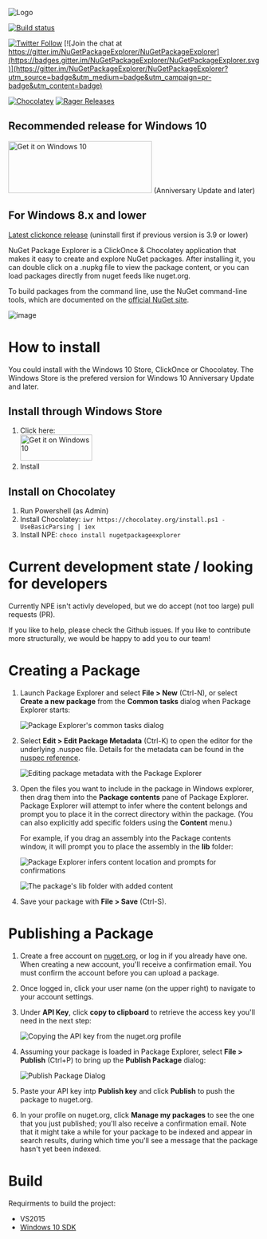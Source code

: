 ![Logo](https://cloud.githubusercontent.com/assets/5808377/11324261/06c2ccd8-912d-11e5-87e4-9898b2217baa.png)

[![Build status](https://ci.appveyor.com/api/projects/status/nhowjp0e1w0225v7/branch/master?svg=true)](https://ci.appveyor.com/project/NuGetPackageExplorer/nugetpackageexplorer/branch/master)

[![Twitter Follow](https://img.shields.io/twitter/follow/NuGetPE.svg?style=social?maxAge=2592000)](https://twitter.com/NuGetPE)
[![Join the chat at https://gitter.im/NuGetPackageExplorer/NuGetPackageExplorer](https://badges.gitter.im/NuGetPackageExplorer/NuGetPackageExplorer.svg)](https://gitter.im/NuGetPackageExplorer/NuGetPackageExplorer?utm_source=badge&utm_medium=badge&utm_campaign=pr-badge&utm_content=badge)

[![Chocolatey](https://img.shields.io/chocolatey/v/NugetPackageExplorer.svg?maxAge=259200)](https://chocolatey.org/packages/NugetPackageExplorer)
[![Rager Releases](http://rager.io/badge.svg?url=https%3A%2F%2Fgithub.com%2FNuGetPackageExplorer%2FNuGetPackageExplorer)](http://rager.io/projects/search?badge=1&query=https://github.com/NuGetPackageExplorer/NuGetPackageExplorer)

## Recommended release for Windows 10
<a href="https://www.microsoft.com/store/apps/9wzdncrdmdm3?ocid=badge"><img height="104" width="288" src="https://assets.windowsphone.com/f2f77ec7-9ba9-4850-9ebe-77e366d08adc/English_Get_it_Win_10_InvariantCulture_Default.png" alt="Get it on Windows 10" /></a> (Anniversary Update and later)<br />

## For Windows 8.x and lower
[Latest clickonce release](https://npe.codeplex.com/downloads/get/clickOnce/NuGetPackageExplorer.application) (uninstall first if previous version is 3.9 or lower)

NuGet Package Explorer is a ClickOnce & Chocolatey application that makes it easy to create and explore NuGet packages. After installing it, you can double click on a .nupkg file to view the package content, or you can load packages directly from nuget feeds like nuget.org.

To build packages from the command line, use the NuGet command-line tools, which are documented on the [official NuGet site](https://docs.nuget.org/ndocs/create-packages/creating-a-package).

![image](https://cloud.githubusercontent.com/assets/5808377/13399085/cefc7a10-df01-11e5-88b9-423a90107dce.png)



# How to install
You could install with the Windows 10 Store, ClickOnce or Chocolatey. The Windows Store is the prefered version for Windows 10 Anniversary Update and later.

## Install through Windows Store
1. Click here: <br /><a href="https://www.microsoft.com/store/apps/9wzdncrdmdm3?ocid=badge"><img height="52" width="144" src="https://assets.windowsphone.com/f2f77ec7-9ba9-4850-9ebe-77e366d08adc/English_Get_it_Win_10_InvariantCulture_Default.png" alt="Get it on Windows 10" /></a>
2. Install

## Install on Chocolatey

1. Run Powershell (as Admin)
2. Install Chocolatey: `iwr https://chocolatey.org/install.ps1 -UseBasicParsing | iex`
3. Install NPE: `choco install nugetpackageexplorer`

# Current development state / looking for developers

Currently NPE isn't activly developed, but we do accept (not too large) pull requests (PR).

If you like to help, please check the Github issues. If you like to contribute more structurally, we would be happy to add you to our team! 


# Creating a Package

1. Launch Package Explorer and select **File > New** (Ctrl-N), or select **Create a new package** from the **Common tasks** dialog when Package Explorer starts:

	![Package Explorer's common tasks dialog](https://cloud.githubusercontent.com/assets/1339874/19167418/7bca3b18-8bc0-11e6-8ecf-de5b05ed8923.png)

2. Select **Edit > Edit Package Metadata** (Ctrl-K) to open the editor for the underlying .nuspec file. Details for the metadata can be found in the [nuspec reference](https://docs.nuget.org/ndocs/schema/nuspec).

	![Editing package metadata with the Package Explorer](https://cloud.githubusercontent.com/assets/1339874/19167426/8399b85a-8bc0-11e6-8516-6f0b53ddc595.png)

3. Open the files you want to include in the package in Windows explorer, then drag them into the **Package contents** pane of Package Explorer. Package Explorer will attempt to infer where the content belongs and prompt you to place it in the correct directory within the package. (You can also explicitly add specific folders using the **Content** menu.)

	For example, if you drag an assembly into the Package contents window, it will prompt you to place the assembly in the **lib** folder:

	![Package Explorer infers content location and prompts for confirmations](https://cloud.githubusercontent.com/assets/1339874/19167427/88c80fc0-8bc0-11e6-8d39-cc6e04024013.png)

	![The package's lib folder with added content](https://cloud.githubusercontent.com/assets/1339874/19167432/8e675a3a-8bc0-11e6-9848-0dd8cf73b4f9.png)


4. Save your package with **File > Save** (Ctrl-S).

# Publishing a Package

1. Create a free account on [nuget.org](http://nuget.org/), or log in if you already have one. When creating a new account, you'll receive a confirmation email. You must confirm the account before you can upload a package.

2. Once logged in, click your user name (on the upper right) to navigate to your account settings.

3. Under **API Key**, click **copy to clipboard** to retrieve the access key you'll need in the next step:

      ![Copying the API key from the nuget.org profile](https://cloud.githubusercontent.com/assets/1339874/19167409/6fd8d238-8bc0-11e6-86b4-49af64483d78.png)

4. Assuming your package is loaded in Package Explorer, select **File > Publish** (Ctrl+P) to bring up the **Publish Package** dialog:

	![Publish Package Dialog](https://cloud.githubusercontent.com/assets/1339874/19167436/90ebbbc0-8bc0-11e6-8cb1-68717ec811e7.png)

5. Paste your API key intp **Publish key** and click **Publish** to push the package to nuget.org.

6. In your profile on nuget.org, click **Manage my packages** to see the one that you just published; you'll also receive a confirmation email. Note that it might take a while for your package to be indexed and appear in search results, during which time you'll see a message that the package hasn't yet been indexed.


# Build

Requirments to build the project:

- VS2015
- [Windows 10 SDK](https://developer.microsoft.com/en-US/windows/downloads/windows-10-sdk)
